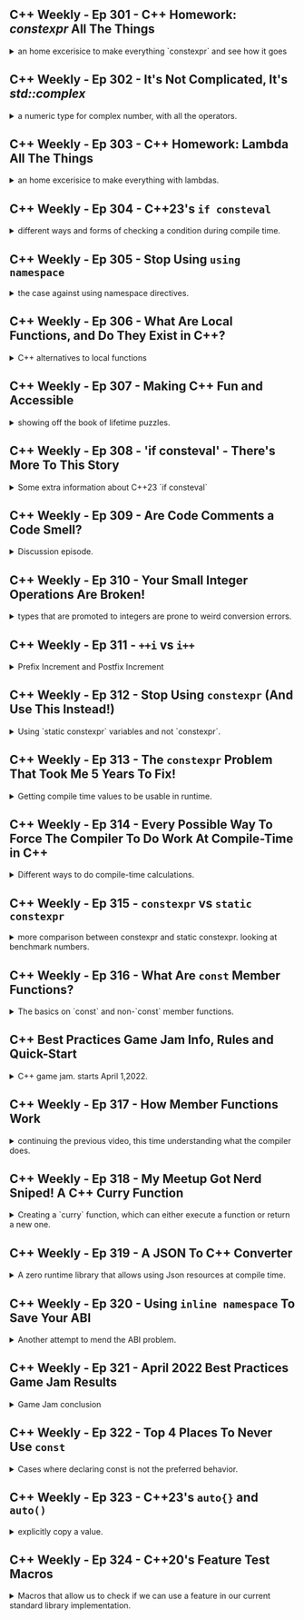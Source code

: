 <!--
// cSpell:ignore fsanitize Fertig FTXUI NOLINT
 -->

## C++ Weekly - Ep 301 - C++ Homework: _constexpr_ All The Things

<details>
<summary>
an home excerisice to make everything `constexpr` and see how it goes
</summary>

[C++ Homework: `constexpr` All The Things](https://youtu.be/cpdjQiRxEJ8)

another c++ homework assignment,after "auto everything" and "const everything". continuing with the smallpt file. now we try making everything _constexpr_. this includes member functions.

if we use compiler explorer, we can will see how the binary changes and more stuff becomes pre-calculated. it's theoretically possible to make everything at compile time, but it will require work (hint: the sqrt function). then only writing the file is at runtime.

</details>
 
## C++ Weekly - Ep 302 - It's Not Complicated, It's *std::complex*

 <details>
 <summary>
 a numeric type for complex number, with all the operators.
 </summary>
 
 [It's Not Complicated, It's std::complex](https://youtu.be/s_1SymtU0BI)

inside the "complex" header of the standard library. been here since foreaver, but still being worked on. the equality operator was removed and replace with the spaceship operator.\
there's also a user defined literals, constexpr support for getting the parts and for operators.

```cpp
std::complex<double> z =1.0 +2i;
```

a side note: some math functions still don't have constexpr support, as those depend on the cmath header. this will probably change in future standards of C++.

 </details>
  
## C++ Weekly - Ep 303 - C++ Homework: Lambda All The Things

 <details>
 <summary>
 an home excerisice to make everything with lambdas.
 </summary>
 
 [C++ Homework: Lambda All The Things](https://youtu.be/_xvAmEbK1vE)

continuing the homework series. now we want to make everything a lambda expression.\
Lambdas are by default const (unless stated to be mutable), and are implicitly constexpr. we use the same code sample. we need to decide what should and what shouldn't be a lambda expression. probably not the member functions. lambdas allow us to make code const. we can make free functions lambda.

is it possible to go too far with lambdas?

note: don't forget to have warnings on, use -std=c++20, and clear up the formatting.

</details>

## C++ Weekly - Ep 304 - C++23's `if consteval`

 <details>
 <summary>
 different ways and forms of checking a condition during compile time.
 </summary>
 
 [C++23's `if consteval`](https://youtu.be/AtdlMB_n2pI)

- C++17: `if constexpr`
- C++23: `is_constant_evaluated`
- C++23: `if consteval`

`if constexpr`, or `constexpr if`, was added in c++17, it's an conditional expressionthat must be evaluated in compile time, it must be part of a template.

for example, this will fail because of the two different return types:

```cpp
template<typename Param>
auto do_work(Param p)
{
    if (std::is_integral_v<Param>)
    {
        return 42+p;
    }
    else
    {
        return 4.2+p;
    }
}
```

but once we add the `if constexpr` to it, then it will be known at compile time and it will behave properly.

```cpp
template<typename Param>
constexpr auto do_work(Param p)
{
    if constexpr (std::is_integral_v<Param>)
    {
        return 42+p;
    }
    else
    {
        return 4.2+p;
    }
}
```

later, in c++20, we got `is_constant_evaluated`, this is different. this allows us to behave differently depending on whether the function was called in compile time or not.

only `if constexpr` allows to change types.

```cpp
constexpr int do_work_is_constant_evaluted()
{
    if (std::is_constant_evaluted())
    {
        //use compile time stuff,
        return 42;
    }
    else
    {
        return 43;
    }
}
```

example

```cpp
int main()
{
    [[maybe_unused]] constexpr auto a =do_work_is_constant_evaluated(); //42
    [[maybe_unused]] const auto b =do_work_is_constant_evaluated(); //42
    [[maybe_unused]] auto c =do_work_is_constant_evaluated(); //43 - not evaluated at compile time

    return a;
}
```

we cannot combine the two, it's allways true

```cpp
if constexpr(std::is_constant_evaluated()) //allways true
```

In c++23, we will get `if consteval`. note that **we don't have parentheses after the `if consteval`**. we can also negate the value. of.
it's behaves the same as `std::is_contant_evaluated`, but clearer. there are still some uses for earlier version.

```cpp
constexpr int do_work_23()
{
    if consteval
    {
        return 22;
    }
    else
    {
        return 11;
    }
}
```

</details>
  
## C++ Weekly - Ep 305 - Stop Using `using namespace`

<details>
<summary>
the case against using namespace directives.
</summary>

[Stop Using `using namespace`](https://youtu.be/MZqjl9HEPZ8E)

we all know we shouldn't write `using namespace std;` in header files, but what about inside implementation files?

```cpp
#include <iostream>

int main()
{
    std::string name="Benjamin";
    std::cout <<"hello " << name << '\n';
}
```

the ISO website says that we shouldn't have **using directives**, the most we can do is have a **using declration**, which is taking only the things we really care about.

```cpp
//using namespace std; //bad
using namespace std::cout; //ok
```

here is some bad code, which we don't have warnings for. we have different function overloads that we are unaware of, and changes to the namespaces can determine which version is being called.

```cpp
#include<fmt/format.h>

namespace emptycrate
{
    double calculate(double value)
    {
        return 4.23 * value;
    {
};

namespace company2
{
    int calculate(int value)
    {
        return 4*value;
    }
};

using namespace emptycrate; //using directive
using namespace company2; //using directive


int main()
{
    fmt::print("{}", emptycrate::calculate(2));
}
```

it's ok to use namespace directives inside function, but in that case, we should use namespace declerations. we can also pull in string literals suffixes, or chrono literals.

```cp
using namespace std::literals;

auto mystring= "Hello World"sv; //string view
```

</details>
 
## C++ Weekly - Ep 306 - What Are Local Functions, and Do They Exist in C++?

<details>
<summary>
C++ alternatives to local functions
</summary>

[What Are Local Functions, and Do They Exist in C++?](https://youtu.be/-EDx6fC6mkQ)

local functions aren't normally possible in c++. we can declare functions inside other function, but we can't define it.

//this doesn't work

```cpp
int main()
{
    int get_value() //can't do this
    {
        return 42;
    };
}
```

we can create a local class with a function in it

```cpp
int main()
{
    struct myStruct
    {
        static int get_value()
        {
            return 42;
        }
    }

    auto x= myStrcut::get_value();
// using myStruct::get_value; //not allowed!
// auto y= get_value(); //not allowed

}
```

we might try to name the class the name of the function and then define the `()` operator. then we get weird syntax like this:

```cpp
int main()
{
    struct get_value
    {
        int operator()()
        {
            return 55;
        }
    }
    auto x = get_value()();
}
```

but since c++11, we have lambdas. which is a struct behind the scenes, but one that the compiler creates for us.

</details>

## C++ Weekly - Ep 307 - Making C++ Fun and Accessible

<details>
<summary>
showing off the book of lifetime puzzles.
</summary>

[Making C++ Fun and Accessible](https://youtu.be/3RskKe7I6T4)

he made a nice book with puzzles about lifetime.

</details>

## C++ Weekly - Ep 308 - 'if consteval' - There's More To This Story

<details>
<summary>
Some extra information about C++23 `if consteval`
</summary>

['if consteval' - There's More To This Story](https://youtu.be/y3r9l3LZiJ8)

some parts that were left out.

- `if constexpr (conditional) {}`
- `if (std::is_constant_evaluated()){}`
- `if consteval {}`

```cpp
#include <type_traits>

constexpr int func()
{
   if (std::is_constant_evaluated())
   {
       return 42;
   }
   else
   {
       return 24;
   }
}
int main()
{
    auto value1 =func(); //24
    constexpr auto value2 = func(); 42
    return value1;
}
```

lets add a function

```cpp
//immediate function, must be called in compile-time
consteval int get_eval_value(int i)
{
return 42+i;
}
```

even though it seems like this is a compile time thing, it's not. \
 this doesn't work

```cpp
if (std::is_constant_evaluated())
{
    return get_eval_value(5);
}
```

but this does:

```cpp
if consteval
{
    return get_eval_value(5);
}
```

this has something to do with the difference between something that is truly compile time construct and things which are simply optimized away by the compiler.

 </details>

## C++ Weekly - Ep 309 - Are Code Comments a Code Smell?

<details>
<summary>
Discussion episode.
</summary>

[Are Code Comments a Code Smell?](https://youtu.be/8V6Ry5eTTcc)

the defintion of code smells.\
are all comments simply signs that we didn't try hard enough to make the code clear?

</details>

## C++ Weekly - Ep 310 - Your Small Integer Operations Are Broken!
<details>
<summary>
types that are promoted to integers are prone to weird conversion errors.
</summary>


[Your Small Integer Operations Are Broken!](https://youtu.be/R6_PFqOSa_c)

this code return zero, not -1. but also not some weird overflow max uint8_t thing. why?

```cpp
#include <cstdint>

int main()
{
    std::uint8_t value1 = 0;
    std::uint8_t value2 = 1;

    std::uint8_t result = value1-value2; //255 underflow
    auto result2 = value1-value2; //-1
    return value1 - value2; //why zero and not 
}
```

the result of substracting the two uint8_t variables is an int.


```cpp
#include <cstdint>
#include <typeinfo>
#include <type_traits>
#include <iostream>
int main()
{
    std::uint8_t value1 = 0;
    std::uint8_t value2 = 1;

    std::uint8_t result = value1-value2; //255 underflow
    auto result2 = value1-value2; //-1
    std::cout<<typeid(result).name() <<'\n'; //h for uint8_t
    std::cout<<typeid(result2).name() <<'\n'; //i for int
    return 0;
}
```
shifting is also a huge mess, arithmetic shift right does sign extentsion.
```cpp
std::uint8_t result1 = (value1-value2) >>1 ; //still 255
std::uint8_t result2 = (value1-value2) >>3 ; //still 255
std::uint8_t result3 = static_cast<std::uint8_t>(value1-value2)) >>3 ; // now its 31
```

shifting logic.
```
//signed
// 11000000 >> 1
// 11100000

//unsigned
// 11000000 >> 1
// 01100000
```
at other cases we might need casting over casting. we might decide to create a non_promoting type.

</details>

## C++ Weekly - Ep 311 - `++i` vs `i++`

<details>
<summary>
Prefix Increment and Postfix Increment
</summary>

[`++i` vs `i++`](https://youtu.be/ObVRSNvGitE)

the difference in semantics between the two versions.

```cpp
int main()
{
    int i = 0;

    //return ++i; // return 1
    //return i++; // return 0

    return 0;
}
```

if we want to define them for our own struct, we need to differentiate between the two versions, one with a dummy value. the postfix increment needs to return a copy.
```cpp
struct my_int
{
    //prefix increment
    constexpr my_int& operator++()
    {
        ++value;
        return *this
    }
    //postfix increment
    constexpr my_int operator(int)
    {
        const auto previous = *this; //make a copy
        value++; //doesn't matter if post or pre
        return previous;
    }

    int value;
};

int main(){
    my_int v{2};
    ++v; // prefix
    v++; // postfix
    return v.value;
}
```
the postfix version creates a copy, which is usually not what we wanted to do. if we have a complex object, this can cost us in performance.

```cpp
void sum_values(std::map<int,int>::const_iterator begin,std::map<int,int>::const_iterator end)
{
    int result = 0;
    while (begin != end)
    {
        result+=begin->second;
        ++begin;
        //++begin
    }
}
```

if we remove optimization, we can see the difference in the assembly code output. the difference is small because iterators are genrally cheap to create. 
</details>

## C++ Weekly - Ep 312 - Stop Using `constexpr` (And Use This Instead!)
<details>
<summary>
Using `static constexpr` variables and not `constexpr`.
</summary>

[Stop Using `constexpr` (And Use This Instead!)](https://youtu.be/4pKtPWcl1Go)

`constexpr` isn't what we (probably) think.

```cpp
// constrexpr -probably doesn't do what you think it does

constexpr int get_value (int value)
{
    return value *2;
}

int main()
{
    int value = get_value(6); // when is this calculated? complie time or run time?
    return value;
}
```

is the value usable in constant expression? we check this with a static_assert. this has to do with **core constant expressions**.

```cpp
int value = get_value(6);
static_assert(value == 12); // fails
const int value2 = get_value(6);
static_assert(value2 == 12); // passess
constexpr int value3 = get_value(6);
static_assert(value3 == 12); // passess
```

even with const, the value can still be calculated at compile time or at runtime, it's up to the the compiler.

but even if we declare it `constexpr`, it still isn't necessary calculated at compile time, as long as we don't use it in a compile time expression, then it's up to the compiler.

```cpp
constexpr std::array<int, 1000> get_values()
{
    std::array<int,1000> retval{};
    int count = 0;
    for (auto & val: retval){
        val = count*3;
        ++count;
    }
    return ret_val;
}

int main()
{
    constexpr auto values = get_values();
    return values[879];
}
```

this calculation can happen at compile time or at runtime, if we play with the optimization, things can behave differently.

**`constexpr` values are stack values**

in this example, what is going to be returned?

```cpp
int main()
{
    const int p* = nullptr;
    {
        constexpr auto values = get_values();
        p = &values[985];
    }
    return *p;
}
```

in clang O3 the value is what we expect (985*3), in gcc, we get an error for using an uninitialized value, if we add address sanitizer flag `--fsanitize=address` we see a warning about "stack-use-after-scope".


1. must run all test with address sanitizer enabed
2. must run both release and debug builds with address sanitizer

we actually only rarely want constexpr variables, we should use `static constexpr` instead. we want to force a static storage and initialization of those variables.

```cpp
int main()
{
    const int p* = nullptr;
    {
        static constexpr auto values = get_values();
        p = &values[985];
    }
    return *p;
}
```

this is part of the object life time puzzlers book!

the storage duration types are:
- static
- thread
- automatic
- dynamic

</details>

## C++ Weekly - Ep 313 - The `constexpr` Problem That Took Me 5 Years To Fix!
<details>
<summary>
Getting compile time values to be usable in runtime.
</summary>

[The `constexpr` Problem That Took Me 5 Years To Fix!](https://youtu.be/ABg4_EV5L3w)

> (Compile-time views Into optimally sized comppile-time data. I'ts awesome, no really, trust me!)


taking a standard string from compile time to runtime.

```cpp
#include <string>
#include <fmt>
constexpr std::string make_string(std::string_view base, const int repeat)
{
    std::string retval;
    for (int count =0; count<repeat; ++count)
    {
        retval += base;
    }
    return retval
}

int main()
{
    std::string result = make_string("Hello Jason, ",3);
    fmt::print("{}",result); //this works
    constexpr std::string result2 = make_string("Hello Jason, ",3);
    fmt::print("{}",result2); //this fails
}
```
we can't let the constexpr string escape into a non-constexpr context.

however, this does work, we get length at compile time and print it at runtime.
```cpp
constexpr auto get_length(std::string_view base, const int repeat)
{
    return make_string(base,repeat).size();
}
int main()
{
    constexpr static auto length = get_length("Hello world,",4);
    fmt::print("{}", length); //this works
}
```

we can get the size, but not the string itself.

(he does something with std::array, but it needs to call the make_string function twice)
```cpp
template <std::size_t Len>
constexpr auto get_array(const std::string& str)
{
    std::array<char,Len> result;
    std::copy(str.begin(),str.end(),result.begin());
    return result;
}

int main()
{
    constexpr static auto length = get_legnth(make_string("hello jason, ",3));
    constexpr static auto str = get_array<legnth>(make_string("hello jason, ",3));
    constexpr static auto sv = std::string_view(str.begin(), str.end());

}
```
it's impossible to do this
```cpp
constexpr std::string value; //doesn't compile!
```
it can be a bit nicer if we delegate the creation of the string to a lambda, but it's still the same issue.

lets try this, use some buffer data. it works, but the size of the binary increases!
```cpp
struct oversized_array
{
    std::array<char, 10*1024*1024> data{};
    std::size_t size;
};
constexpr auto to_oversized_array(const std::string & str)
{
    oversize_array result;
    std::copy(str.begin(),str.end(),result.begin());
    result.size=str.size();
    return result;
}

int main()
{
    constexpr auto make_data =[](){
        return make_string("hello jason, ",3); // lambda
    };
    constexpr static auto str = to_oversized_array(make_data()));
    constexpr static auto sv = std::string_view(str.begin(), str.end());
    fmt::print("{}: {}", sv.size(), sv);
}
```
lets try to get the correct size: but this doesn't work. an input variable can't be an constant expression value.
```cpp
constexpr auto to_right_size_array(const std::string & str)
{
    constexpr static auto oversized = to_oversized_array(str));
    std::array<char, oversized.size> result;
    std::copy(oversized.begin(),oversized.end(),result.begin());
    return result;
}
```
but we can pass a lambda that creates a constant expression value. the function should actually be **consteval**, because we would never want to all it in runtime.
```cpp
template<typename Callable>
consteval auto to_right_size_array(Callable callable)
{
    constexpr static auto oversized = to_oversized_array(callable());
    std::array<char, oversized.size> result;
    std::copy(oversized.data.begin(),std::next(oversized.data.begin(),oversize.size),result.begin());
    return result;
}
int main()
{
    constexpr auto make_data =[](){
        return make_string("hello jason, ",3); // lambda
    };
    constexpr static auto str = to_right_size_array(make_data));
    constexpr static auto sv = std::string_view(str.begin(), str.end());
    fmt::print("{}: {}", sv.size(), sv);
}
```

this still isn't good enough, we still create two oject, a *std::array* and the *std::string_view*. there also a problem with having static variables in the *consteval* function.

so now we try other crazy stuff, we have a function that returns a reference to the template argument. and now we got something that the compiler can optimize.

> Class non template type parameter
>
```cpp
template<auto Data>
consteval auto & make_static()
{
    //take a template parameter and return a reference to it.
    return Data;
}

consteval auto to_string_view(auto callable) -> std::string_view
{
    constexpr auto &static_data = make_static<to_right_sized_array(callable)>();
    return std::string_view{static_data.begin(), static_data.end()};
}

int main()
{
    constexpr static auto sv = to_string_view(make_data);
    fmt::print("{}: {}",sv.size(),sv);
}
```

- lambda that returns a string
- we create an oversized array (which should be big enough for any reason) which is constant time value
- then we use the oversized array as template argument to create a smaller array.
- which we use as static reference 
- and then we use it to create the string_view.




</details>

## C++ Weekly - Ep 314 - Every Possible Way To Force The Compiler To Do Work At Compile-Time in C++
<details>
<summary>
Different ways to do compile-time calculations.
</summary>

[Every Possible Way To Force The Compiler To Do Work At Compile-Time in C++](https://youtu.be/UdwdJWQ5o78)

just making a value or function `constexpr` doesn't force the compiler to run it a compile time.

we can make the value *static*, which forecs the compiler to compute the value at compile time, but also requires it to be const. 

we can use `constinit`, but it also has to be static.

```cpp
constexpr int get_value(int value)
{
    return value *3;
}

int main()
{
    constexpr auto value1 = get_value(2); //up to the compiler to decide.
    constexpr static auto value2 = get_value(3); //will be calculated at runtime.
    constinit static auto value3 = get_value(4); //also must be static, but not const.
}
```
if we change the function to be `consteval`, then it must be done it compile time sense, but that's not always what we want.

```cpp
consteval int get_value_consteval(int value)
{
    return value *3;
}
```

in the previous episodes, we had some other tricks, like using a template parameter
```cpp
template<auto Value>
consteval const auto make_compile_time()
{
    return Value;
}
int main()
{
    auto value 5 = make_compile_time<get_value(7)>();//comp
}
```

there's also a [blog post](https://andreasfertig.info/) by Andreas Fertig, which wraps the normal function with a `consteval auto as_constant` function to force compile time calculations.

```cpp
consteval auto as_constant(auto value)
{
    return value;
}
int main()
{
    auto value7 = as_constant(get_value(15));
}
```

and we want to generalize it to moveable stuff as well
```cpp
template <typename ... Param>
consteval decltype(auto) consteval_invoke(Param && ... param)
{
    return std::invoke(std::forward<Param>(param)...);
}

int main()
{
    auto value8 = consteval_invoke(get_value, 9);
}
```
type/keyword | compile-time calculation| const |static | example |notes
----|----|----|---|---|---
`constexpr` | up to the compiler | yes | no | `constexpr auto value = get_value(1);` 
`constexpr static` | yes |yes | yes| `constexpr static auto value = get_value(1);` | must be static const
`constinit static` | yes |no |yes | `constinit static auto value = get_value(1);` | must be static
`consteval` function | yes |no |no | `auto value = get_value_consteval(5)` | argument must be compile time constants, function can't be used in run time.
template parameter | yes |no |no | `auto value = make_compile_time<get_value(10)>()` | using templates
wraping `consteval` function | yes | no | no | `auto value = as_constant(get_value(10))` |inner function can be reused
`consteval invoke` wrapper | yes | no |no | with moveable and callable 
</details>

## C++ Weekly - Ep 315 - `constexpr` vs `static constexpr`
<details>
<summary>
more comparison between constexpr and static constexpr. looking at benchmark numbers.
</summary>

[`constexpr` vs `static constexpr`](https://youtu.be/IDQ0ng8RIqs)

clarify: static at global scope isn't the same as static in the function scope. static at global scope is duplicated into each translation unit.

```cpp
//some header

static constexpr auto bigData = generate_bigData(); //duplicated
inline constexpr auto bigData2 = generate_bigData(); //probably what i meant
```

at the function level scope we use `static constexpr`, and we usually mean this scope in the previous videos.

benchmark examples, the version with the local constexpr array (dynamic initialization) is faster than the on with the static constexpr array. this is counter to what we said earlier.

```cpp
// in the current stack
std::uint32_t to_ascii_base36_digit_dynamic(std::uint32 digit)
{
    constexpr std::array<char, 32> base36_map = {'0','1',/*...*/, 'x','y','z'};
    return base36_map[digit];
}
// in the global storage
std::uint32_t to_ascii_base36_digit_static(std::uint32 digit)
{
    static constexpr std::array<char, 32> base36_map = {'0','1',/*...*/, 'x','y','z'};
    return base36_map[digit];
}
```
he plays with the numbers (data size) in the benchmark, and increases the map size to 72, then 144 and 2048. now the results are reversed, the static constexpr version is much faster. it's just a matter of copying data onto the stack vs accessing the global data. it also changes with the optimization level and the compiler (clang vs gcc vs visual studio).

</details>

## C++ Weekly - Ep 316 - What Are `const` Member Functions?
<details>
<summary>
The basics on `const` and non-`const` member functions.
</summary>

[What Are `const` Member Functions?](https://youtu.be/bqd9ILyQRxQ)

`const` and none `const` member functions.

the only difference between `struct` and `class` is the default access level.

we can use `const` member functions on non-`const` objects, just like we can make a `const` reference to a non-const variable, but not the opposite.

```cpp
#include <fmt/format.h>

struct string
{
    std::size_t size(){ return m_size;}
    std::size_t const_size const (){ return m_size;}
    private: 
    std::size_t m_size{};
};

int main()
{
    const string my_const_str;

    // fmt::print("string size: {}",my_const_str.size()); //fails
    fmt::print("string size: {}",my_const_str.const_size()); //ok
    
    string my_str;
    [[maybe_unused]] const &str_ref_const = my_str; // no problem
    [[maybe_unused]] &my_const_str = my_str; // error!
}
```

continuing our string example, now supposedly we look at the *iterator*. we again need a const and non const version, and this is important if we want **for loops**.

luckily, const and non const functions acts as overloads, so we have both version and the correct one is chose as needed.
```cpp
#include <fmt/format.h>

class string
{
    public:
    std::size_t const size(){ return m_size;}
    char * begin(); 
    char * end();
    const char * begin() const; 
    const char * end() const;
    private: 
    std::size_t m_size{};
};

int main()
{
    const string my_str;

    for (const auto character : my_str)
    {
        fmt::print("character: {}\n",character); 
    }
}
```
</details>


## C++ Best Practices Game Jam Info, Rules and Quick-Start

<details>
<summary>
C++ game jam. starts April 1,2022.
</summary>
[Info, Rules and Quick-Start](https://youtu.be/4V4ZrB3o6g4)

- must use FTXUI
- must follow c++ best practices
- must start from the provided template and compile all the actions.
- run with no errors or address sanitizer warning.
- try not to disable warnings.


<kbd>Use this template</kbd>, then <kbd>Create Repository from template</kbd>.

we need a build enviornment,visual studio and some other stuff.

```sh
sudo apt install python3-pip g++ clang-tidy clang-format git cppcheck
pip3 install cmake ninja conan
# add folders to path
```

c/c++ extension pack (from microsoft)

configure to run with debug. launch target "intro" to compile the ftxui dependencies

there are two demo
```sh
./intro turn_based
./intro loop_based
```

we document disabling warning with `NOLINT`, for debugging we need a debug configuration.
</details>

## C++ Weekly - Ep 317 - How Member Functions Work
<details>
<summary>
continuing the previous video, this time understanding what the compiler does.
</summary>

[How Member Functions Work](https://youtu.be/4etjb2_KAaE)

first of all, a function overload is happening at compile time, unlike virtual functions, which happen at runtime.

if we play with compiler explorer and the optimizations, we can see that the compiler passes the *this* pointer as the first argument to the function, and if the member function is `const`, then the pointer is const.\
this parameter is sometimes passed in the registers.

there is actually even another thing which is passed, the return type, according to the caller conventions.

</details>

## C++ Weekly - Ep 318 - My Meetup Got Nerd Sniped! A C++ Curry Function
<details>
<summary>
Creating a `curry` function, which can either execute a function or return a new one.
</summary>

[My Meetup Got Nerd Sniped! A C++ Curry Function](https://youtu.be/15U4qutsPGk)

someone said that it's hard to create a currying function in c++.

requirements:
- be like `bind`
- take the first N parameters
- either return a function or execute it
  

```cpp
int add (int x, int y, int z){return x+y+z;}

int main()
{
    auto new_func = curry(add,1,2);
    auto result = new_func(3);
    return result; //should return 6
}
```

so here is a solution that was suggested.

1. something that takes a callable and varidatic parameters.
2. create a lambda which captures the callable and the parameters, and can take in another set of variadic parameters. when the lambda is called, it executes the callable with both sets of parameters.
3. we check (during compile time, `if constexpr`) with the `requires` clause if we can immediately execute the function with the current set of parameters,if it's possible, then call the function without returning the lambda.

```cpp
template<typename Callable, typename ... Param>
auto bind(Callable callable, Param ... param)
{
    auto bound = [callable, param ...](auto ... inner_param)
    {
        return callable(param..., inner_param...);
    }

    if constexpr (requires {callable(param...);})
    {
        return callable(param...);
    }
    else
    {
        return bound;
    }
}

int main()
{
    auto bound1 = bind(add,1,2);
    auto result1 = bound1(3);
    auto result2 = bind(add,1,4,5); // int value of 10, not a function.
    return result1; //should return 6
}
```

however, this will fail for trying to cascade the calls.
```cpp
int main()
{
    const auto bound = bind(add,1)(2)(3);
    return bound; 
}
```

so we move to the next version, which works recursively and instantiates additional templates. it doesn't package them one inside another.

```cpp
template<typename Callable, typename ... Param>
auto curry(Callable f, Param ... ps)
{
    return [f,ps...](auto...qs)
    {
        if constexpr (requires {f(ps...,qs...);})
        {
            return f(ps...,qs...);
        }
        else
        {
            return curry(f,ps...,qs...);
        }
    };
}

int main()
{
    const auto curried = curry(add,1)(2)(3);
    return curried; 
}
```

the paramaters are copied each time, which might be a problem, and more than that, the function doesn't work for the basic case.
```cpp
int main()
{
    const auto curried = curry(add,1,2,3);
    return curried; 
}
```

so the updated form is similar, but with a `if constexpr` check at the start.
```cpp
template<typename Callable, typename ... Param>
auto curry(Callable f, Param ... ps)
{
    if constexpr( requires {f(ps...)})
    {
        return f(ps...);
    }
    else
    {
        return [f,ps...](auto...qs)
        {
            if constexpr (requires {f(ps...,qs...);})
            {
                return f(ps...,qs...);
            }
            else
            {
                return curry(f,ps...,qs...);
            }
        };
    }
}
```

not quite there, we have duplicated code of checking if the current form is callable. so we move to the next form. which works for all cases so far.

```cpp
template<typename Callable, typename ... Param>
auto curry(Callable f, Param ... ps)
{
    if constexpr( requires {f(ps...)})
    {
        return f(ps...);
    }
    else
    {
        return [f,ps...](auto...qs)
        {
            return curry(f,ps...,qs...);
        };
    }
}
```

it even works for weird cases, like passing it no parameters.
```cpp
int main()
{
    const auto curried = curry(add,1,2)()()(()(3);
    return curried; 
}
```

the problem is the copying, we don't handle forwarding. if we take references, we run into object lifetime issues. there might be a way to parametrize it (take copy of rvalue, reference of lvalue), but it would probably quickly become a monsteroues code.
</details>

## C++ Weekly - Ep 319 - A JSON To C++ Converter
<details>
<summary>
A zero runtime library that allows using Json resources at compile time.
</summary>

[A JSON To C++ Converter](https://youtu.be/HROQPE59q_w)

introducing json2cpp compiler library, the goal is to have no runtime overhead, to use a statically compiled json resource that can be used in compile time. compatible with what it needs to be, and with an adaptor.

everything is statically known at compile time, it creates a cpp class that is directly mapped to the properties of the json file. it's a custom data structure that we can include as part of the compile process. this can be used as a configuration file that makes compile time decisions. he suggests that it's great for embedded devices.

</details>

## C++ Weekly - Ep 320 - Using `inline namespace` To Save Your ABI
<details>
<summary>
Another attempt to mend the ABI problem.
</summary>

[Using `inline namespace` To Save Your ABI](https://youtu.be/rUESOjhvLw0).

avoid problems with ABI (application binary interface) breaking.

imagine that we start with this code:
```cpp
namespace lefticus{
    struct Data{
        char c;
        int i;
        char c2'

    };
    int calculate_things(const Data& data);
}

int main()
{
    const lefticus::Data some_data{};
    return lefticus::calclate_things(some_data);
}
```

but now we want to change the order of the arguments in the struct. but this is breaking ABI. the layout changed, the size changed. We want to be able to safely change the ABI, in c++11 there was a new feature called **inline namespaces**


```cpp
namespace lefticus{
inline namespace v2_0_0 {
    struct Data{
        int i;
        char c;
        char c2'

    };
    int calculate_things(const Data& data);
}
}


int main()
{
    const lefticus::Data some_data{};
    return lefticus::calclate_things(some_data);
}
```

now we have two defnintios, so we either get a compile time error if we try to use them, or a linkage error. this protects us from undefined behavior.

the downside is that we need to manually change the namespace. the inline namespace means that the name never shows up in the code. we can have multiple ABIs maintained at the same time.

```cpp
namespace lefticus{
namespace v1_0_0 { //explicit namespace
    struct Data{
        char c;
        int i;
        char c2'

    };
    int calculate_things(const Data& data);
}

inline namespace v2_0_0 { //implicit inline namespace
    struct Data{
        int i;
        char c;
        char c2'

    };
    int calculate_things(const Data& data);
}
}


int main()
{
    const lefticus::Data some_data{}; // uses implicit namespace
    const lefticus::v2_0_0::Data some_old_data{}; // uses explict namespace
    auto x = lefticus::calclate_things(some_data); // overload resolution
    auto old_x = lefticus::calclate_things(some_data); // overload resolution
}
```

</details>

## C++ Weekly - Ep 321 - April 2022 Best Practices Game Jam Results

<details>
<summary>
Game Jam conclusion
</summary>

[April 2022 Best Practices Game Jam Results](https://youtu.be/TQTb6ewowtk).

the topic of the gameJam was "round", some problems were encountered, etc...

(going over some games - not much of an episode)
</details>

## C++ Weekly - Ep 322 - Top 4 Places To Never Use `const`
<details>
<summary>
Cases where declaring const is not the preferred behavior.
</summary>

[Top 4 Places To Never Use `const`](https://youtu.be/dGCxMmGvocE)

a list episode!


> On a non-reference return type


```cpp
std::string make_value();
const std::string make_value_const(); //bad

int main()
{

    std::string s;
    s= make_value_const();
}
```
this behavior stops us from performing move operatons, as we can't move from const, so we must perform a copy/assignment operator, which is a performance issue.

> Don't `const` local values that need to take advantage of implicit moe-on-return operations

```cpp
inline const S make_value_3()
{
    const S s;
    return s;
}

inline const std::optional<S> make_value_4()
{
    const S s;
    return s;
}

int main()
{
    S s = make_value_3(); // again, no move
    auto s2 = make_value_4(); // use move
}
```

we have a techincally true but actually pointless warning about a move constructor.

*std::optional* has an implicit conversion, because it's a value type, rather than a pointer type.

```cpp
inline std::optional<S> make_value_5()
{
    //const S s;
    return std::optional<S>{std:in_place_t{}};
}
```

> if you have multiple different objects that might be returned, then you are also relying on implicit move-on-return (aka automatic move).


in the following case we have two constructors and a copy, because both options are initiliazed, if we would move the objects into the inner scopes, we could create just one and get move operations and return value optimization.
```cpp
inline S make_value_multiple(bool option)
{
    S s1;
    S s2;
    if (option)
    {
        return s1;
    }
    else
    {
        return s2;
    }

}

int main(int argc, const char*[])
{
    auto s = make_value_multiple(argc==1); // can't optimize return value
   
}
```

> don't `const' non-trivial value parameters that you might need to return directly from the function.


```cpp

inline S make_value_from_arg_const(const S s)
{
    return s; //because we return it, const is bad in function defintion
}

inline S make_value_from_arg_move(S s)
{
    return s;
}

int main([[maybe_unused]] int argc, const char*[])
{
    auto s1 = make_value_from_arg_const(s{}); // no move 
    auto s2 = make_value_from_arg_move(s{}); // move
}
```
> Don't `const` any **member** data!\
> It breaks implicit and explicit moves\
> It breaks common use cases

```cpp
struct Data
{
    const S s;
}

int main()
{
    Data d;
    //d = Data{}; // doesn't work, default assignment operator for D can't assign const;
    Data d2 = std::move(d); // also a copy, not a move. can't move from const

}
```
this behavior is seen when we use data containers, this prevents us from efficiently resizing containers.

```cpp
struct StringData
{
    const std::string s;
}

int main()
{
    std::vector<StringData> data;
    data.emplace_back();
    data.emplace_back(); //resizing requires copying because we don't have move operations
}
```

if we have an invarient data member which we can't change without breaking other stuff, then we should simply write an accessor/mutator.


</details>

## C++ Weekly - Ep 323 - C++23's `auto{}` and `auto()`
<details>
<summary>
explicitly copy a value.

</summary>

[C++23's `auto{}` and `auto()`](https://youtu.be/5zVQ50LEnuQ)

a C++23 feature, we can use `auto{}` to make a copy of something.

```cpp
int main()
{
    int i =4;
    return auto{4}; //explicitly make a copy
}
```
this comes into use in templates and when we use *auto* type parameters.
```cpp
void use (const auto &);
void function(const auto &something)
{

    //auto copy = something; //can't be done
    use(std::decay_t<decltype(somthing)>{something});
}
```
this is the motivating example. we want to erase all the elements which are like the first one.\
but the output of the code also removes all additional instances of the second unique element.
this is because we use swapping internally in (`std::erase_if`).
```cpp
void erase_all_of_first(auto & container)
{
    //c++20 std::erase standard form
    std::erase(container, container.front());
}

int main()
{
    std::vector<std::string> values {"test3","test3","hello there world","bod", "test","hello there world"};

    erase_all_of_first(values);
    for (const auto &str : values)
    {
        std::cout<< str<< '\n';
    }
    // "hello there world","bob", "test"
}
```
to fix this, we take a copy.
```cpp
void erase_all_of_first(auto & container)
{
    //c++20 std::erase standard form
    std::erase(container, {container.front()});
}
```

note: the same functionality can be achieved with a short function

```cpp
auto copy (const auto & value)
{
    return value;
}
```

</details>

## C++ Weekly - Ep 324 - C++20's Feature Test Macros
<details>
<summary>
Macros that allow us to check if we can use a feature in our current standard library implementation.
</summary>

[C++20's Feature Test Macros](https://youtu.be/4Bf8TmbibXw)

c++20 standardized compile time behavior, it allows us to check at compile time if a feature exists in the standard. the value of the macro is the year and the month the feature was accepted, so if something was added in c++20, the value might be "201707L" - designating that it was accepted early on to the standard, back in july 2017.

having this macros allow us to check if the library which we are using supports a feature

```cpp
#if __cpp_lib_constexpr_string >= 201907L
constexpr std::string make_string()
{
    std::string result;
    result = "Hello ";
    result += "World"; 
    result += " Test Long String"; 
    return result;
}

TEST_CASE("to_string_view produces a std::string_view from std::string")
{
    constexpr static auto result = lefticus::tools::to_string_view([](){return make_string();});
    static_assert(std::is_sam
    e_v<decltype(result), const std::string_view>);
    STATIC_REQUIRE(result == "Hello World Test Long String");
}

#endif
```

this allows us to check if we can use a specific version of implementation, in cases that the feature had changes over time, or if we are using a truncated compiler version and we want to make sure a feature from the next standard is supported.

</details>
